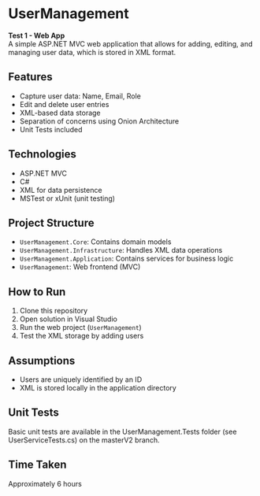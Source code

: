 # UserManagement

**Test 1 - Web App**  
A simple ASP.NET MVC web application that allows for adding, editing, and managing user data, which is stored in XML format.

## Features

- Capture user data: Name, Email, Role
- Edit and delete user entries
- XML-based data storage
- Separation of concerns using Onion Architecture
- Unit Tests included

## Technologies

- ASP.NET MVC
- C#
- XML for data persistence
- MSTest or xUnit (unit testing)

## Project Structure

- `UserManagement.Core`: Contains domain models
- `UserManagement.Infrastructure`: Handles XML data operations
- `UserManagement.Application`: Contains services for business logic
- `UserManagement`: Web frontend (MVC)

## How to Run

1. Clone this repository
2. Open solution in Visual Studio
3. Run the web project (`UserManagement`)
4. Test the XML storage by adding users

## Assumptions

- Users are uniquely identified by an ID
- XML is stored locally in the application directory

## Unit Tests

Basic unit tests are available in the UserManagement.Tests folder (see UserServiceTests.cs) on the masterV2 branch.

## Time Taken

Approximately 6 hours

